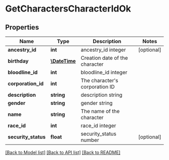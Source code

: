 # GetCharactersCharacterIdOk

## Properties
Name | Type | Description | Notes
------------ | ------------- | ------------- | -------------
**ancestry_id** | **int** | ancestry_id integer | [optional] 
**birthday** | [**\DateTime**](\DateTime.md) | Creation date of the character | 
**bloodline_id** | **int** | bloodline_id integer | 
**corporation_id** | **int** | The character&#39;s corporation ID | 
**description** | **string** | description string | 
**gender** | **string** | gender string | 
**name** | **string** | The name of the character | 
**race_id** | **int** | race_id integer | 
**security_status** | **float** | security_status number | [optional] 

[[Back to Model list]](../README.md#documentation-for-models) [[Back to API list]](../README.md#documentation-for-api-endpoints) [[Back to README]](../README.md)


